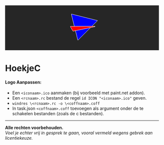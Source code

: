 ![](afbeeldingen/Logo/Logo_Hoofd.png)

# HoekjeC

#### Logo Aanpassen:
- Een `<iconaam>.ico` aanmaken (bij voorbeeld met paint.net addon).
- Een `<rcnaam>.rc` bestand de regel `id ICON "<iconaam>.ico"` geven.
- `windres \<rcnaam>.rc -o \<coffnaam>.coff`
- In task.json `<coffnaam>.coff` toevoegen als argument onder de te schakelen bestanden (zoals de c bestanden).

---
**Alle rechten voorbehouden.**<br>
_Voel je echter vrij in gesprek te gaan, vooral vermeld wegens gebrek aan licentiekeuze._
